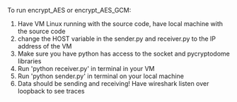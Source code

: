 To run encrypt_AES or encrypt_AES_GCM:
1. Have VM Linux running with the source code, have local machine with the source code
2. change the HOST variable in the sender.py and receiver.py to the IP address of the VM
3. Make sure you have python has access to the socket and pycryptodome libraries
4. Run 'python receiver.py' in terminal in your VM
5. Run 'python sender.py' in terminal on your local machine
6. Data should be sending and receiving! Have wireshark listen over loopback to see traces
